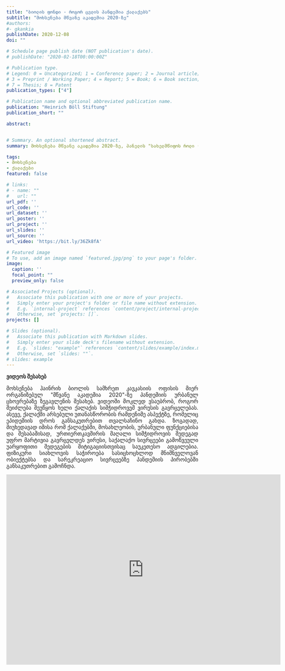 ```yaml
---
title: "ბიოლის ფონდი - როგორ ცვლის პანდემია ქალაქებს"
subtitle: "მოხსენება მწვანე აკადემია 2020-ზე"
#authors:
#- gkankia
publishDate: 2020-12-08 
doi: ""

# Schedule page publish date (NOT publication's date).
# publishDate: "2020-02-18T00:00:00Z"

# Publication type.
# Legend: 0 = Uncategorized; 1 = Conference paper; 2 = Journal article;
# 3 = Preprint / Working Paper; 4 = Report; 5 = Book; 6 = Book section;
# 7 = Thesis; 8 = Patent
publication_types: ["4"]

# Publication name and optional abbreviated publication name.
publication: "Heinrich Böll Stiftung"
publication_short: ""

abstract:


# Summary. An optional shortened abstract.
summary: მოხსენება მწვანე აკადემია 2020-ზე, პანელის "სახელმწიფოს როლი (ან მისი არარსებობა) ქალაქში" ფარგლებში.

tags:
- მოხსენება
- ქალაქები
featured: false

# links:
# - name: ""
#   url: ""
url_pdf: ''
url_code: ''
url_dataset: ''
url_poster: ''
url_project: ''
url_slides: ''
url_source: ''
url_video: 'https://bit.ly/36Zk8fA'

# Featured image
# To use, add an image named `featured.jpg/png` to your page's folder. 
image:
  caption: ''
  focal_point: ""
  preview_only: false

# Associated Projects (optional).
#   Associate this publication with one or more of your projects.
#   Simply enter your project's folder or file name without extension.
#   E.g. `internal-project` references `content/project/internal-project/index.md`.
#   Otherwise, set `projects: []`.
projects: []

# Slides (optional).
#   Associate this publication with Markdown slides.
#   Simply enter your slide deck's filename without extension.
#   E.g. `slides: "example"` references `content/slides/example/index.md`.
#   Otherwise, set `slides: ""`.
# slides: example
---
```

**ვიდეოს შესახებ**
<p align="justify">
    მოხსენება ჰაინრიხ ბიოლის სამხრეთ კავკასიის ოფისის მიერ ორგანიზებულ "მწვანე აკადემია 2020"-ზე პანდემიის ურბანულ ცხოვრებაზე ზეგავლენის შესახებ.
    ვიდეოში მოკლედ ვსაუბრობ, როგორ შეიძლება შეუწყოს ხელი ქალაქის სიმჭიდროვემ ვირუსის გავრცელებას. ასევე, ქალაქში არსებული უთანასწორობის რამდენიმე ასპექტზე, რომელიც ეპიდემიის დროს განსაკუთრებით თვალსაჩინო გახდა.
    ზოგადად, მიუხედავად იმისა რომ ქალაქებში, მოსახლეობის, ურბანული ფუნქციებისა და შესაბამისად, ურთიერთკავშირის მაღალი სიმჭიდროვის შედეგად უფრო მარტივია გავრცელდეს ვირუსი, საქალაქო სივრცეები გამოწვეული უარყოფითი შედეგების მიტიგაციისთვისაც საუკეთესო ადგილებია. ფიზიკური სიახლოვის საჭიროება სასიცხოცხლოდ მნიშნველოვან ობიექტებსა და სარეკრეაციო სივრცეებზე პანდემიის პირობებში განსაკუთრებით გამოჩნდა.
</p>

<div>
    <iframe src="https://www.facebook.com/plugins/video.php?height=314&href=https%3A%2F%2Fwww.facebook.com%2Fhbf.caucasus%2Fvideos%2F2590064291285733%2F&show_text=false&width=720" width="720" height="500" style="border:none;overflow:hidden" scrolling="no" frameborder="0" allowfullscreen="true" allow="autoplay; clipboard-write; encrypted-media; picture-in-picture; web-share" allowFullScreen="true"></iframe>
</div>
